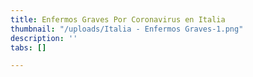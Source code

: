 ```yaml
---
title: Enfermos Graves Por Coronavirus en Italia
thumbnail: "/uploads/Italia - Enfermos Graves-1.png"
description: ''
tabs: []

---
```

